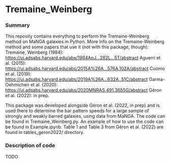 # Tremaine_Weinberg

### Summary

This reposity contains everything to perform the Tremaine-Weinberg method on MaNGA galaxies in Python.
More info on the Tremaine-Weinberg method and some papers that use it (not with this package, though): 
Tremaine, Weinberg (1984): https://ui.adsabs.harvard.edu/abs/1984ApJ...282L...5T/abstract
Aguerri et al. (2015): https://ui.adsabs.harvard.edu/abs/2015A%26A...576A.102A/abstract
Cuomo et al. (2019): https://ui.adsabs.harvard.edu/abs/2019A%26A...632A..51C/abstract
Garma-Oehmichen et al. (2020): https://ui.adsabs.harvard.edu/abs/2020MNRAS.491.3655G/abstract
Géron et al. (2022): in prep. 

This package was developed alongside Géron et al. (2022, in prep) and is used there to determine the bar pattern speeds for a large sample of strongly and weakly barred galaxies, using data from MaNGA. The code can be found in Tremaine_Weinberg.py. An example of how to use the code can be found in Example.ipynb. Table 1 and Table 3 from Géron et al. (2022) are found in tables_geron2022/ directory. 


### Description of code

TODO
